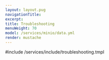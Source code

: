 ```yaml
---
layout: layout.pug
navigationTitle:
excerpt:
title: Troubleshooting
menuWeight: 70
model: /services/minio/data.yml
render: mustache
---
```


#include /services/include/troubleshooting.tmpl
